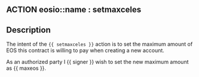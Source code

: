 ## ACTION eosio::name : setmaxceles

## Description

The intent of the `{{ setmaxceles }}` action is to set the maximum amount of EOS this contract is willing to pay when creating a new account.

As an authorized party I {{ signer }} wish to set the new maximum amount as {{ maxeos }}.
